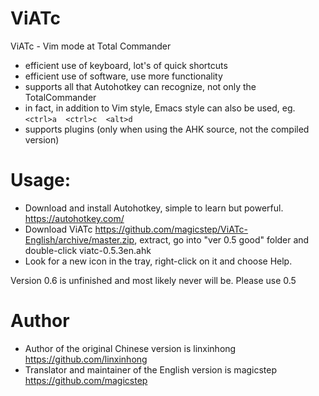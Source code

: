 ViATc
=====

ViATc - Vim mode at Total Commander

- efficient use of keyboard, lot's of quick shortcuts
- efficient use of software, use more functionality
- supports all that Autohotkey can recognize, not only the TotalCommander
- in fact, in addition to Vim style, Emacs style can also be used, eg.  `<ctrl>a  <ctrl>c  <alt>d`
- supports plugins (only when using the AHK source, not the compiled version) 


Usage:
=====
- Download and install Autohotkey, simple to learn but powerful. https://autohotkey.com/
- Download ViATc https://github.com/magicstep/ViATc-English/archive/master.zip, extract, go into "ver 0.5 good" folder and double-click viatc-0.5.3en.ahk
- Look for a new icon in the tray, right-click on it and choose Help.

Version 0.6 is unfinished and most likely never will be. Please use 0.5

Author
======
- Author of the original Chinese version is linxinhong https://github.com/linxinhong
- Translator and maintainer of the English version is magicstep https://github.com/magicstep
